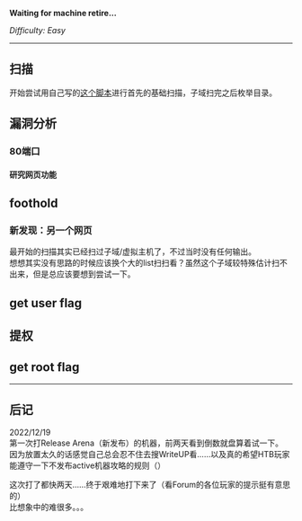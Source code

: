 **Waiting for machine retire...**

*Difficulty: Easy*

---

## 扫描

开始尝试用自己写的[这个脚本](./HTB-Shoppy.md#htb_easy_firstscaning)进行首先的基础扫描，子域扫完之后枚举目录。



## 漏洞分析

### 80端口

#### 研究网页功能



## foothold


### 新发现：另一个网页

最开始的扫描其实已经扫过子域/虚拟主机了，不过当时没有任何输出。  
想想其实没有思路的时候应该换个大的list扫扫看？虽然这个子域较特殊估计扫不出来，但是总应该要想到尝试一下。  


## get user flag





## 提权






## get root flag


---

## 后记

2022/12/19  
第一次打Release Arena（新发布）的机器，前两天看到倒数就盘算着试一下。  
因为放置太久的话感觉自己总会忍不住去搜WriteUP看……以及真的希望HTB玩家能遵守一下不发布active机器攻略的规则（）

这次打了都快两天……终于艰难地打下来了（看Forum的各位玩家的提示挺有意思的）  
比想象中的难很多。。。
